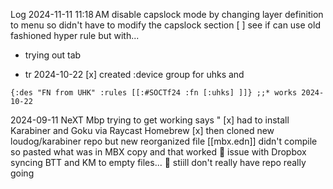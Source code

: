 Log 
2024-11-11 
11:18 AM disable capslock mode by changing layer definition to menu so didn't have to modify the capslock section
[ ] see if can use old fashioned hyper rule but with...
  * trying  out tab 
- tr
2024-10-22 
[x] created :device group for uhks and 
```
{:des "FN from UHK" :rules [[:#SOCTf24 :fn [:uhks] ]]} ;;* works 2024-10-22 
```

2024-09-11 NeXT Mbp trying to get working says "
[x] had to install Karabiner and Goku via Raycast Homebrew
[x] then cloned new loudog/karabiner repo but new reorganized file [[mbx.edn]] didn't compile so pasted what was in MBX copy and that worked
💢 issue with Dropbox syncing BTT and KM to empty files...
💢 stiill don't really have repo really going

